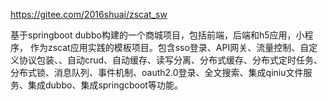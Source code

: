 https://gitee.com/2016shuai/zscat_sw


基于springboot dubbo构建的一个商城项目，包括前端，后端和h5应用，小程序，
作为zscat应用实践的模板项目。包含sso登录、API网关、流量控制、自定义协议包装、、自动crud、自动缓存、读写分离、分布式缓存、分布式定时任务、
分布式锁、消息队列、事件机制、oauth2.0登录、全文搜索、集成qiniu文件服务、集成dubbo、集成springcboot等功能。